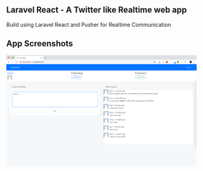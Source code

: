 ## Laravel React - A Twitter like Realtime web app

Build using Laravel React and Pusher for Realtime Communication

## App Screenshots

<img src="app.png" alt="Laravel React twitter clone" />
